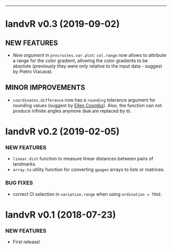 ----
<!-- * 2017/10/18 - v1.0 *got you covered*  -->

<!-- 
dispRity 0.2.0 (2016-04-01)
=========================

### NEW FEATURES

  * Blabla

### MINOR IMPROVEMENTS

  * Blabla

### BUG FIXES

  * Blabla

### DEPRECATED AND DEFUNCT

  * Blabla
 -->

landvR v0.3 (2019-09-02)
=========================

## NEW FEATURES

 * *New argument* in `procrustes.var.plot`: `col.range` now allows to attribute a range for the color gradient, allowing the color gradients to be absolute (previously they were only relative to the input data - suggest by Pietro Viacava).

## MINOR IMPROVEMENTS

 * `coordinates.difference` now has a `rounding` tolerance argument for rounding values (suggest by [Ellen Coombs](https://twitter.com/EllenCoombs)). Also, the function can not produce infinite angles anymore (`NaN` are replaced by `0`).



landvR v0.2 (2019-02-05)
=========================

### NEW FEATURES

  * `linear.dist` function to measure linear distances between pairs of landmarks.
  * `array.to` utility function for converting `gpagen` arrays to lists or matrices.

### BUG FIXES

  * correct CI selection in `variation.range` when using `ordination = TRUE`.


landvR v0.1 (2018-07-23)
=========================

### NEW FEATURES

  * First release!
